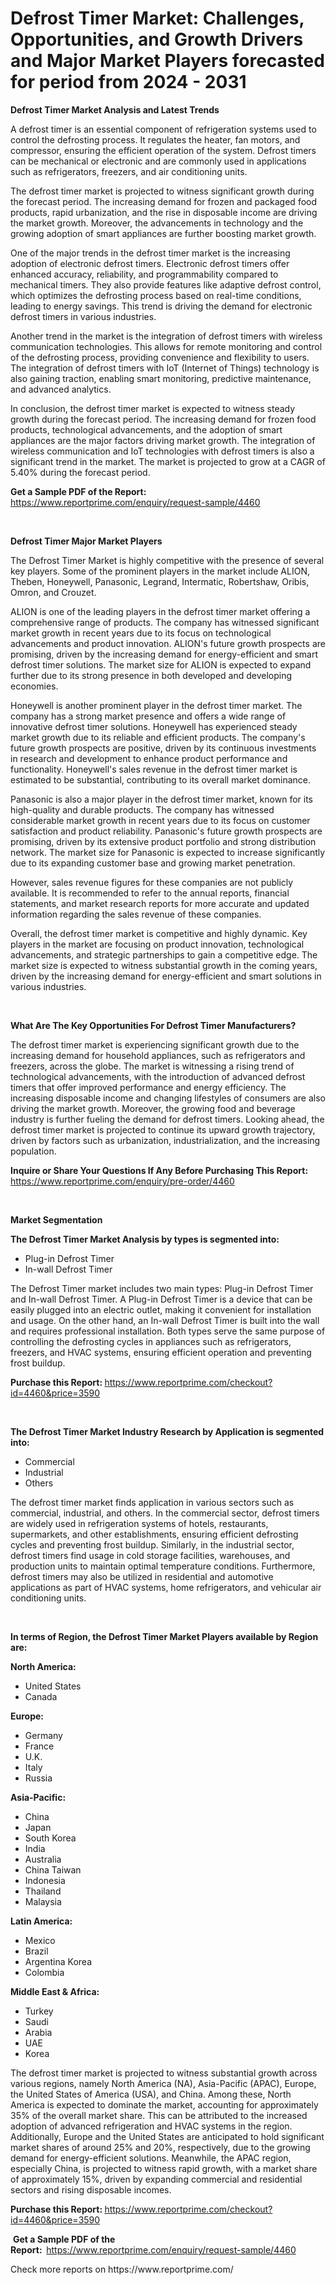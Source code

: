<p><h1>Defrost Timer Market: Challenges, Opportunities, and Growth Drivers and Major Market Players forecasted for period from 2024 - 2031</h1></p><p><strong>Defrost Timer Market Analysis and Latest Trends</strong></p>
<p><p>A defrost timer is an essential component of refrigeration systems used to control the defrosting process. It regulates the heater, fan motors, and compressor, ensuring the efficient operation of the system. Defrost timers can be mechanical or electronic and are commonly used in applications such as refrigerators, freezers, and air conditioning units.</p><p>The defrost timer market is projected to witness significant growth during the forecast period. The increasing demand for frozen and packaged food products, rapid urbanization, and the rise in disposable income are driving the market growth. Moreover, the advancements in technology and the growing adoption of smart appliances are further boosting market growth.</p><p>One of the major trends in the defrost timer market is the increasing adoption of electronic defrost timers. Electronic defrost timers offer enhanced accuracy, reliability, and programmability compared to mechanical timers. They also provide features like adaptive defrost control, which optimizes the defrosting process based on real-time conditions, leading to energy savings. This trend is driving the demand for electronic defrost timers in various industries.</p><p>Another trend in the market is the integration of defrost timers with wireless communication technologies. This allows for remote monitoring and control of the defrosting process, providing convenience and flexibility to users. The integration of defrost timers with IoT (Internet of Things) technology is also gaining traction, enabling smart monitoring, predictive maintenance, and advanced analytics.</p><p>In conclusion, the defrost timer market is expected to witness steady growth during the forecast period. The increasing demand for frozen food products, technological advancements, and the adoption of smart appliances are the major factors driving market growth. The integration of wireless communication and IoT technologies with defrost timers is also a significant trend in the market. The market is projected to grow at a CAGR of 5.40% during the forecast period.</p></p>
<p><strong>Get a Sample PDF of the Report:&nbsp;</strong> <a href="https://www.reportprime.com/enquiry/request-sample/4460">https://www.reportprime.com/enquiry/request-sample/4460</a></p>
<p>&nbsp;</p>
<p><strong>Defrost Timer Major Market Players</strong></p>
<p><p>The Defrost Timer Market is highly competitive with the presence of several key players. Some of the prominent players in the market include ALION, Theben, Honeywell, Panasonic, Legrand, Intermatic, Robertshaw, Oribis, Omron, and Crouzet.</p><p>ALION is one of the leading players in the defrost timer market offering a comprehensive range of products. The company has witnessed significant market growth in recent years due to its focus on technological advancements and product innovation. ALION's future growth prospects are promising, driven by the increasing demand for energy-efficient and smart defrost timer solutions. The market size for ALION is expected to expand further due to its strong presence in both developed and developing economies.</p><p>Honeywell is another prominent player in the defrost timer market. The company has a strong market presence and offers a wide range of innovative defrost timer solutions. Honeywell has experienced steady market growth due to its reliable and efficient products. The company's future growth prospects are positive, driven by its continuous investments in research and development to enhance product performance and functionality. Honeywell's sales revenue in the defrost timer market is estimated to be substantial, contributing to its overall market dominance.</p><p>Panasonic is also a major player in the defrost timer market, known for its high-quality and durable products. The company has witnessed considerable market growth in recent years due to its focus on customer satisfaction and product reliability. Panasonic's future growth prospects are promising, driven by its extensive product portfolio and strong distribution network. The market size for Panasonic is expected to increase significantly due to its expanding customer base and growing market penetration.</p><p>However, sales revenue figures for these companies are not publicly available. It is recommended to refer to the annual reports, financial statements, and market research reports for more accurate and updated information regarding the sales revenue of these companies.</p><p>Overall, the defrost timer market is competitive and highly dynamic. Key players in the market are focusing on product innovation, technological advancements, and strategic partnerships to gain a competitive edge. The market size is expected to witness substantial growth in the coming years, driven by the increasing demand for energy-efficient and smart solutions in various industries.</p></p>
<p>&nbsp;</p>
<p><strong>What Are The Key Opportunities For Defrost Timer Manufacturers?</strong></p>
<p><p>The defrost timer market is experiencing significant growth due to the increasing demand for household appliances, such as refrigerators and freezers, across the globe. The market is witnessing a rising trend of technological advancements, with the introduction of advanced defrost timers that offer improved performance and energy efficiency. The increasing disposable income and changing lifestyles of consumers are also driving the market growth. Moreover, the growing food and beverage industry is further fueling the demand for defrost timers. Looking ahead, the defrost timer market is projected to continue its upward growth trajectory, driven by factors such as urbanization, industrialization, and the increasing population.</p></p>
<p><strong>Inquire or Share Your Questions If Any Before Purchasing This Report:</strong> <a href="https://www.reportprime.com/enquiry/pre-order/4460">https://www.reportprime.com/enquiry/pre-order/4460</a></p>
<p>&nbsp;</p>
<p><strong>Market Segmentation</strong></p>
<p><strong>The Defrost Timer Market Analysis by types is segmented into:</strong></p>
<p><ul><li>Plug-in Defrost Timer</li><li>In-wall Defrost Timer</li></ul></p>
<p><p>The Defrost Timer market includes two main types: Plug-in Defrost Timer and In-wall Defrost Timer. A Plug-in Defrost Timer is a device that can be easily plugged into an electric outlet, making it convenient for installation and usage. On the other hand, an In-wall Defrost Timer is built into the wall and requires professional installation. Both types serve the same purpose of controlling the defrosting cycles in appliances such as refrigerators, freezers, and HVAC systems, ensuring efficient operation and preventing frost buildup.</p></p>
<p><strong>Purchase this Report:&nbsp;</strong><a href="https://www.reportprime.com/checkout?id=4460&price=3590">https://www.reportprime.com/checkout?id=4460&price=3590</a></p>
<p>&nbsp;</p>
<p><strong>The Defrost Timer Market Industry Research by Application is segmented into:</strong></p>
<p><ul><li>Commercial</li><li>Industrial</li><li>Others</li></ul></p>
<p><p>The defrost timer market finds application in various sectors such as commercial, industrial, and others. In the commercial sector, defrost timers are widely used in refrigeration systems of hotels, restaurants, supermarkets, and other establishments, ensuring efficient defrosting cycles and preventing frost buildup. Similarly, in the industrial sector, defrost timers find usage in cold storage facilities, warehouses, and production units to maintain optimal temperature conditions. Furthermore, defrost timers may also be utilized in residential and automotive applications as part of HVAC systems, home refrigerators, and vehicular air conditioning units.</p></p>
<p>&nbsp;</p>
<p><strong>In terms of Region, the Defrost Timer Market Players available by Region are:</strong></p>
<p>
    <p> <strong> North America: </strong>
        <ul>
            <li>United States</li>
            <li>Canada</li>
        </ul>
        </p> 
    <p> <strong> Europe: </strong>
        <ul>
            <li>Germany</li>
            <li>France</li>
            <li>U.K.</li>
            <li>Italy</li>
            <li>Russia</li>
        </ul>
        </p> 
    <p> <strong> Asia-Pacific: </strong>
        <ul>
            <li>China</li>
            <li>Japan</li>
            <li>South Korea</li>
            <li>India</li>
            <li>Australia</li>
            <li>China Taiwan</li>
            <li>Indonesia</li>
            <li>Thailand</li>
            <li>Malaysia</li>
        </ul>
        </p> 
    <p> <strong> Latin America: </strong>
        <ul>
            <li>Mexico</li>
            <li>Brazil</li>
            <li>Argentina Korea</li>
            <li>Colombia</li>
        </ul>
        </p> 
    <p> <strong> Middle East & Africa: </strong>
        <ul>
            <li>Turkey</li>
            <li>Saudi</li>
            <li>Arabia</li>
            <li>UAE</li>
            <li>Korea</li>
        </ul>
    </p>
    </p>
<p><p>The defrost timer market is projected to witness substantial growth across various regions, namely North America (NA), Asia-Pacific (APAC), Europe, the United States of America (USA), and China. Among these, North America is expected to dominate the market, accounting for approximately 35% of the overall market share. This can be attributed to the increased adoption of advanced refrigeration and HVAC systems in the region. Additionally, Europe and the United States are anticipated to hold significant market shares of around 25% and 20%, respectively, due to the growing demand for energy-efficient solutions. Meanwhile, the APAC region, especially China, is projected to witness rapid growth, with a market share of approximately 15%, driven by expanding commercial and residential sectors and rising disposable incomes.</p></p>
<p><strong>Purchase this Report: </strong><a href="https://www.reportprime.com/checkout?id=4460&price=3590">https://www.reportprime.com/checkout?id=4460&price=3590</a></p>
<p>&nbsp;<strong>Get a Sample PDF of the Report:&nbsp;&nbsp;</strong><a href="https://www.reportprime.com/enquiry/request-sample/4460">https://www.reportprime.com/enquiry/request-sample/4460</a></p>
<p><strong></strong></p>
<p>Check more reports on https://www.reportprime.com/</p>